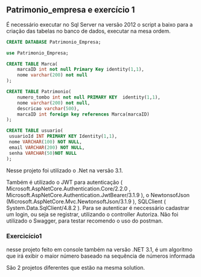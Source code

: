 ## Patrimonio_empresa e exercício 1
É necessário executar no Sql Server na versão 2012 o script a baixo para a criação das tabelas no banco de dados, executar na mesa ordem.

```sql
CREATE DATABASE Patrimonio_Empresa;

use Patrimonio_Empresa;

CREATE TABLE Marca(
	marcaID int not null Primary Key identity(1,1),
	nome varchar(200) not null
);

CREATE TABLE Patrimonio(
	numero_tombo int not null PRIMARY KEY  identity(1,1),
	nome varchar(200) not null,
	descricao varchar(500),	
	marcaID int foreign key references Marca(marcaID)
);

CREATE TABLE usuario(
 usuarioId INT PRIMARY KEY Identity(1,1),
 nome VARCHAR(100) NOT NULL,
 email VARCHAR(200) NOT NULL,
 senha VARCHAR(50)NOT NULL
);
```
<p>Nesse projeto foi utilizado o .Net na versão 3.1.</p>
Também é utilizado o JWT para autenticação ( Microsoft.AspNetCore.Authentication.Core/2.2.0 , Microsoft.AspNetCore.Authentication.JwtBearer/3.1.9 ), o NewtonsofJson
(Microsoft.AspNetCore.Mvc.NewtonsoftJson/3.1.9 ), SQLClient ( System.Data.SqlClient/4.8.2 ).
Para se autenticar é neccessário cadastrar um login, ou seja se registrar, utilizando o controller Autoriza.
Não foi utilizado o Swagger, para testar recomendo o uso do postman.

### Exercicício1 
<p>nesse projeto feito em console também na versão .NET 3.1, é um algoritmo que irá exibir o maior número baseado na sequência de números informada</p>

São 2 projetos diferentes que estão na mesma solution.
